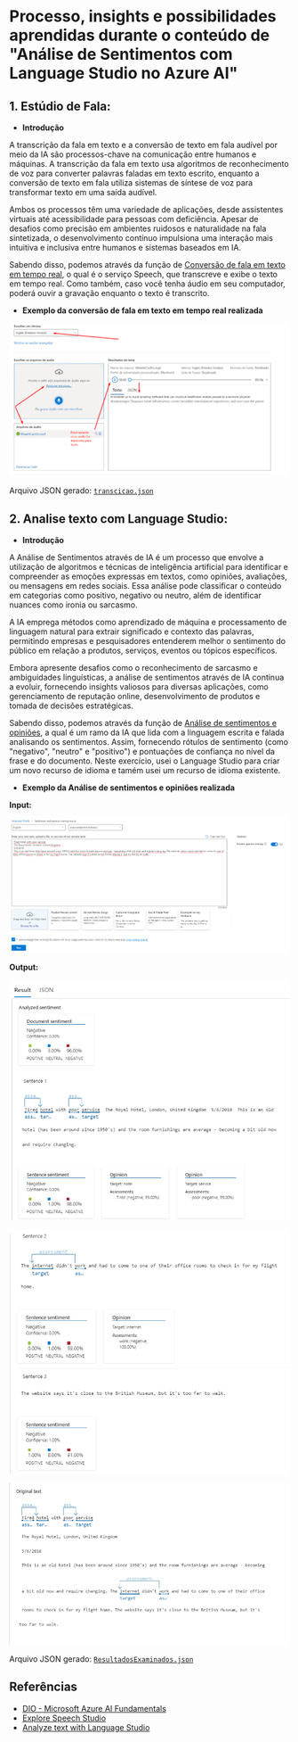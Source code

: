 # Processo, insights e possibilidades aprendidas durante o conteúdo de **"Análise de Sentimentos com Language Studio no Azure AI"**

## **1. Estúdio de Fala:**

- **Introdução**

A transcrição da fala em texto e a conversão de texto em fala audível por meio da IA são processos-chave na comunicação entre humanos e máquinas. A transcrição da fala em texto usa algoritmos de reconhecimento de voz para converter palavras faladas em texto escrito, enquanto a conversão de texto em fala utiliza sistemas de síntese de voz para transformar texto em uma saída audível.

Ambos os processos têm uma variedade de aplicações, desde assistentes virtuais até acessibilidade para pessoas com deficiência. Apesar de desafios como precisão em ambientes ruidosos e naturalidade na fala sintetizada, o desenvolvimento contínuo impulsiona uma interação mais intuitiva e inclusiva entre humanos e sistemas baseados em IA.

Sabendo disso, podemos através da função de [Conversão de fala em texto em tempo real](https://speech.microsoft.com/portal/3a8202b21299451ca3ac791302c5e372/speechtotexttool), o qual é o serviço Speech, que transcreve e exibe o texto em tempo real. Como também, caso você tenha áudio em seu computador, poderá ouvir a gravação enquanto o texto é transcrito.

- **Exemplo da conversão de fala em texto em tempo real realizada**

![Imagem de Exemplo da conversão da fala em texto em tempo real realizada](https://github.com/JPLabussiereF/Processamento-de-Linguagem-Natural-Lab03/blob/main/Pratica/ExploreSpeechStudio/Outputs/transcricao.png?raw=true)

Arquivo JSON gerado: [`transcicao.json`](https://github.com/JPLabussiereF/Processamento-de-Linguagem-Natural-Lab03/blob/main/Pratica/ExploreSpeechStudio/Outputs/transcricao.json)

## **2. Analise texto com Language Studio:**

- **Introdução**

A Análise de Sentimentos através de IA é um processo que envolve a utilização de algoritmos e técnicas de inteligência artificial para identificar e compreender as emoções expressas em textos, como opiniões, avaliações, ou mensagens em redes sociais. Essa análise pode classificar o conteúdo em categorias como positivo, negativo ou neutro, além de identificar nuances como ironia ou sarcasmo. 

A IA emprega métodos como aprendizado de máquina e processamento de linguagem natural para extrair significado e contexto das palavras, permitindo empresas e pesquisadores entenderem melhor o sentimento do público em relação a produtos, serviços, eventos ou tópicos específicos. 

Embora apresente desafios como o reconhecimento de sarcasmo e ambiguidades linguísticas, a análise de sentimentos através de IA continua a evoluir, fornecendo insights valiosos para diversas aplicações, como gerenciamento de reputação online, desenvolvimento de produtos e tomada de decisões estratégicas.

Sabendo disso, podemos através da função de [Análise de sentimentos e opiniões](https://language.cognitive.azure.com/tryout/sentiment), a qual é um ramo da IA ​​que lida com a linguagem escrita e falada analisando os sentimentos. Assim, fornecendo rótulos de sentimento (como "negativo", "neutro" e "positivo") e pontuações de confiança no nível da frase e do documento. Neste exercício, usei o Language Studio para criar um novo recurso de idioma e tamém usei um recurso de idioma existente.

- **Exemplo da Análise de sentimentos e opiniões realizada**

**Input:**

![Imagem de Exemplo do texto da Análise de sentimentos e opiniões](https://github.com/JPLabussiereF/Processamento-de-Linguagem-Natural-Lab03/blob/main/Pratica/AnalyzetextwithLanguageStudio/Inputs/textodeexemplo.png?raw=true)

**Output:**

![Primeira imagem de Exemplo da Análise de sentimentos e opiniões gerada](https://github.com/JPLabussiereF/Processamento-de-Linguagem-Natural-Lab03/blob/main/Pratica/AnalyzetextwithLanguageStudio/Outputs/ResultadosExaminados1.1.png?raw=true)

![Segunda imagem de Exemplo da Análise de sentimentos e opiniões gerada](https://github.com/JPLabussiereF/Processamento-de-Linguagem-Natural-Lab03/blob/main/Pratica/AnalyzetextwithLanguageStudio/Outputs/ResultadosExaminados1.2.png?raw=true)

![Terceira imagem de Exemplo da Análise de sentimentos e opiniões gerada](https://github.com/JPLabussiereF/Processamento-de-Linguagem-Natural-Lab03/blob/main/Pratica/AnalyzetextwithLanguageStudio/Outputs/ResultadosExaminados1.3.png?raw=true)

Arquivo JSON gerado: [`ResultadosExaminados.json`](https://github.com/JPLabussiereF/Processamento-de-Linguagem-Natural-Lab03/blob/main/Pratica/AnalyzetextwithLanguageStudio/Outputs/ResultadosExaminados1.json)

## Referências

 - [DIO - Microsoft Azure AI Fundamentals](https://web.dio.me/track/a088cda7-a37f-451a-b392-46fa7e6ddc55)
 - [Explore Speech Studio](https://microsoftlearning.github.io/mslearn-ai-fundamentals/Instructions/Labs/09-speech.html)
 - [Analyze text with Language Studio](https://microsoftlearning.github.io/mslearn-ai-fundamentals/Instructions/Labs/06-text-analysis.html)

